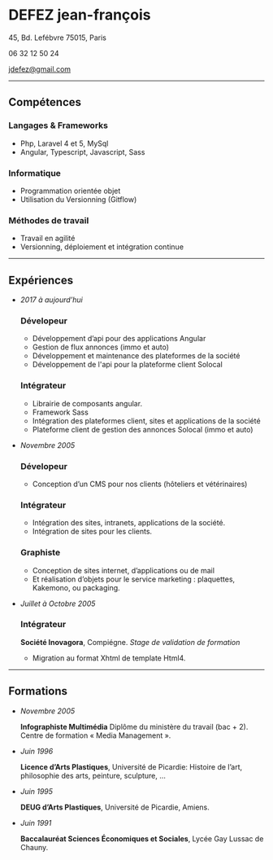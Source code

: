 # DEFEZ jean-françois
45, Bd. Lefébvre 75015, Paris

06 32 12 50 24

jdefez@gmail.com
___

## Compétences

### Langages & Frameworks
 - Php, Laravel 4 et 5, MySql
 - Angular, Typescript, Javascript, Sass

### Informatique
 - Programmation orientée objet
 - Utilisation du Versionning (Gitflow)

### Méthodes de travail
 - Travail en agilité
 - Versionning, déploiement et intégration continue
___

## Expériences
  - *2017 à aujourd’hui*
    ### Dévelopeur
    - Développement d’api pour des applications Angular
    - Gestion de flux annonces (immo et auto)
    - Développement et maintenance des plateformes de la société
    - Développement de l'api pour la plateforme client Solocal

    ### Intégrateur
    - Librairie de composants angular.
    - Framework Sass
    - Intégration des plateformes client, sites et applications de la société 
    - Plateforme client de gestion des annonces Solocal (immo et auto)

  - *Novembre 2005*
    ### Dévelopeur
    - Conception d’un CMS pour nos clients (hôteliers et vétérinaires)

    ### Intégrateur
    - Intégration des sites, intranets, applications de la société.
    - Intégration de sites pour les clients.

    ### Graphiste
    - Conception de sites internet, d’applications ou de mail
    - Et réalisation d’objets pour le service marketing : plaquettes, Kakemono,
      ou packaging.

  - *Juillet à Octobre 2005*
    ### Intégrateur
    **Société Inovagora**, Compiégne. *Stage de validation de formation*
    - Migration au format Xhtml de template Html4.

___

## Formations

 - *Novembre 2005*

   **Infographiste Multimédia** Diplôme du ministère du travail (bac + 2).
   Centre de formation « Media Management ».

 - *Juin 1996*

   **Licence d’Arts Plastiques**, Université de Picardie: Histoire de l’art,
   philosophie des arts, peinture, sculpture, …

 - *Juin 1995*

   **DEUG d’Arts Plastiques**, Université de Picardie, Amiens.

 - *Juin 1991*

   **Baccalauréat Sciences Économiques et Sociales**, Lycée Gay Lussac de Chauny. 
